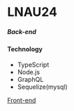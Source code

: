 # LNAU24

##### Back-end

#### Technology

- TypeScript
- Node.js
- GraphQL
- Sequelize(mysql)

[Front-end](https://github.com/Odavinh/LNAU24)
